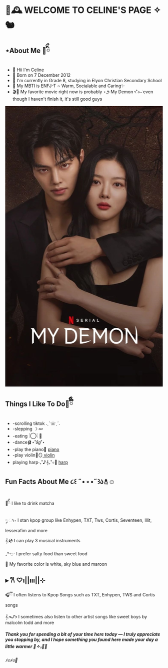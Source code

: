 <h1>🍂🕰️ WELCOME TO CELINE'S PAGE ✧🐿️ </h1>
<h2>⋆About Me 🧸ིྀ</h2>
    
<ul> 
    <li>🐾  Hii I'm Celine </li>
     <li>📆  Born on 7 December 2012 </li>
     <li>🏫  I'm currently in Grade 8, studying in Elyon Christian Secondary School</li>
     <li> 🦌 My MBTI is ENFJ-T ~ Warm, Socialable and Caring✨</li>
     <li>🎬🍿 My favorite movie right now is probably ⋆౨ My Demon ৎ˚⟡˖࣪ even though I haven't finish it, it's still good guys</li>
</ul>

<img src="https://github.com/celine-aurelia/celine-aurelia/blob/ca9bb1036fa6da5195539016835be853345c6265/My%20Demon%20K-drama%20Official%20Poster.jpeg">

<h2>Things I Like To Do🤎ྀིྀི</h2>
<ul>
  <li>-scrolling tiktok ˗ˏˋ☏ˎˊ˗</li>
  <li>-slepping ☽ 💤</li> 
  <li>-eating 𓌉◯𓇋 🍙</li>
    <li>-dance🩰⋆˚𝜗𝜚˚⋆</li>
  <li>-play the piano🎹 <a href="https://en.wikipedia.org/wiki/Piano"> piano</a></li>
  <li>-play violin🎻🪞<a href="https://en.wikipedia.org/wiki/Violin"> violin</a></li>
    <li> playing harp‧₊˚♪𝄞₊˚⊹🪽 <a href="https://en.wikipedia.org/wiki/Harp"> harp</a></li>
</ul>

<h2> Fun Facts About Me ૮꒰ ˶• ༝ •˶꒱ა⛄︎☺︎</h2>
<p>🍵ིྀ I like to drink matcha </p>
<p> ༘ ೀ⋆ I stan kpop group like Enhypen, TXT, Tws, Cortis, Seventeen, Illit, lesserafim and more</p>
<p>𝄞⨾💿 I can play 3 musical instruments</p>
<p>₊°𓐐⋅ I prefer salty food than sweet food</p>
<p>🍰 My favorite color is white, sky blue and maroon</p>
 
 <h2>▸ 𐙚 ♡ı||ııı||⊹</h2>
<p> 🎧ྀི I often listens to Kpop Songs such as TXT, Enhypen, TWS and Cortis songs </p>
<p>𝄞⨾ᯓᡣ𐭩 I sometimes also listen to other artist songs like sweet boys by malcolm todd and more</p> 
 

<h5>Thank you for spending a bit of your time here today — I truly appreciate you stopping by, and I hope something you found here made your day a little warmer 🧸✧𓂂🥐🍪</h5>

<h6>ﾒ૦ﾒ૦💋</h6>
